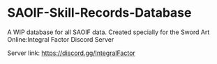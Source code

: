 # SAOIF-Skill-Records-Database

A WIP database for all SAOIF data. Created specially for the Sword Art Online:Integral Factor Discord Server

Server link: https://discord.gg/IntegralFactor

